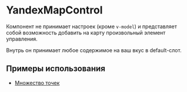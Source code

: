 # YandexMapControl

Компонент не принимает настроек (кроме `v-model`) и представляет собой возможность добавить на карту произвольный элемент управления.

Внутрь он принимает любое содержимое на ваш вкус в default-слот.

## Примеры использования

- [Множество точек](/examples/many-points)
